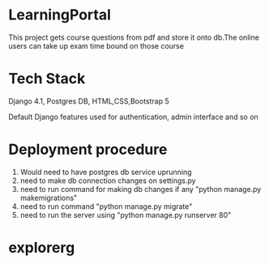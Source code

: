 # LearningPortal

This project gets course questions from pdf and store it onto db.The online users can take up exam time bound on those course 

# Tech Stack 
Django 4.1, Postgres DB, HTML,CSS,Bootstrap 5

Default Django features used for authentication, admin interface and so on

# Deployment procedure 
1. Would need to have postgres db service uprunning 
2. need to make db connection changes on settings.py 
3. need to run command for making db changes if any "python manage.py makemigrations"
4. need to run command "python manage.py migrate"
5. need to run the server using "python manage.py runserver 80"
# explorerg
